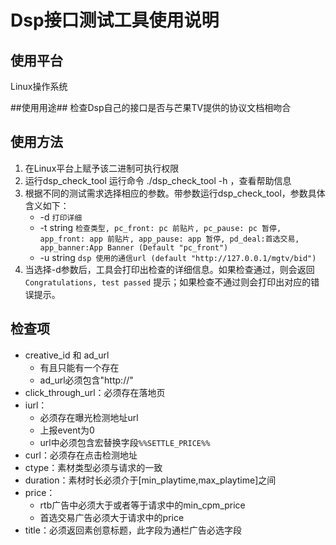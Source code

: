 Dsp接口测试工具使用说明
============
## 使用平台 ##
Linux操作系统

##使用用途##
检查Dsp自己的接口是否与芒果TV提供的协议文档相吻合

## 使用方法 ##


1. 在Linux平台上赋予该二进制可执行权限
2. 运行dsp_check_tool  运行命令 ./dsp_check_tool -h ，查看帮助信息
3. 根据不同的测试需求选择相应的参数。带参数运行dsp_check_tool，参数具体含义如下：  
    - -d    `打印详细  `   
    - -t string `检查类型, pc_front: pc 前贴片, pc_pause: pc 暂停, app_front: app 前贴片, app_pause: app 暂停, pd_deal:首选交易, app_banner:App Banner (Default "pc_front")`    
    - -u string  `dsp 使用的通信url (default "http://127.0.0.1/mgtv/bid")`   
4. 当选择-d参数后，工具会打印出检查的详细信息。如果检查通过，则会返回 `Congratulations, test passed` 提示；如果检查不通过则会打印出对应的错误提示。

## 检查项 ##

- creative_id 和 ad_url
	-  有且只能有一个存在
	-  ad_url必须包含"http://"
- click_through_url：必须存在落地页
- iurl：
	-  必须存在曝光检测地址url
	-  上报event为0
	-  url中必须包含宏替换字段`%%SETTLE_PRICE%%`
- curl：必须存在点击检测地址
- ctype：素材类型必须与请求的一致
- duration：素材时长必须介于[min_playtime,max_playtime]之间
- price：
   -  rtb广告中必须大于或者等于请求中的min_cpm_price
   -  首选交易广告必须大于请求中的price
- title：必须返回素创意标题，此字段为通栏广告必选字段


